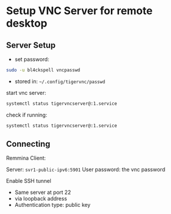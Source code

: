 # Setup VNC Server for remote desktop

## Server Setup

- set password:

```bash
sudo -u bl4ckspell vncpasswd
```

- stored in:
  `~/.config/tigervnc/passwd`

start vnc server:

```bash
systemctl status tigervncserver@:1.service
```

check if running:

```bash
systemctl status tigervncserver@:1.service
```

## Connecting

Remmina Client:

Server: `svr1-public-ipv6:5901`
User password: the vnc password

Enable SSH tunnel

- Same server at port 22
- via loopback address
- Authentication type: public key
